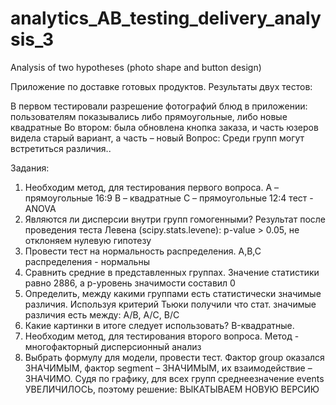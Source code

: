 # analytics_AB_testing_delivery_analysis_3
Analysis of two hypotheses (photo shape and button design)

Приложение по доставке готовых продуктов. Результаты двух тестов:

В первом тестировали разрешение фотографий блюд в приложении: пользователям показывались либо прямоугольные, либо новые квадратные 
Во втором: была обновлена кнопка заказа, и часть юзеров видела старый вариант, а часть – новый
Вопрос: Среди групп могут встретиться различия..

Задания:
1. Необходим метод, для тестирования первого вопроса.
   A – прямоугольные 16:9
   B – квадратные
   C – прямоугольные 12:4
   тест - ANOVA
2. Являются ли дисперсии внутри групп гомогенными?
   Результат после проведения теста Левена (scipy.stats.levene): p-value > 0.05, не отклоняем нулевую гипотезу
3. Провести тест на нормальность распределения.
   A,B,C распределения - нормальны
4. Сравнить средние в представленных группах.
   Значение статистики равно 2886, а р-уровень значимости составил 0
5. Определить, между какими группами есть статистически значимые различия.
   Используя критерий Тьюки получили что стат. значимые различия есть между: A/B, A/C, B/C
6. Какие картинки в итоге следует использовать?
    B-квадратные.
7. Необходим метод, для тестирования второго вопроса.
    Метод - многофакторный дисперсионный анализ 
8. Выбрать формулу для модели, провести тест.
   Фактор group оказался ЗНАЧИМЫМ, фактор segment – ЗНАЧИМЫМ, их взаимодействие – ЗНАЧИМО. Судя по графику, для всех групп среднеезначение events УВЕЛИЧИЛОСЬ, поэтому решение: ВЫКАТЫВАЕМ НОВУЮ ВЕРСИЮ
